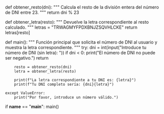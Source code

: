 def obtener_resto(dni):
    """
    Calcula el resto de la división entera del número de DNI entre 23.
    """
    return dni % 23

def obtener_letra(resto):
    """
    Devuelve la letra correspondiente al resto calculado.
    """
    letras = "TRWAGMYFPDXBNJZSQVHLCKE"
    return letras[resto]

def main():
    """
    Función principal que solicita el número de DNI al usuario y muestra la letra correspondiente.
    """
    try:
        dni = int(input("Introduce tu número de DNI (sin letra): "))
        if dni < 0:
            print("El número de DNI no puede ser negativo.")
            return
        
        resto = obtener_resto(dni)
        letra = obtener_letra(resto)
        
        print(f"La letra correspondiente a tu DNI es: {letra}")
        print(f"Tu DNI completo sería: {dni}{letra}")
    
    except ValueError:
        print("Por favor, introduce un número válido.")

if __name__ == "__main__":
    main()
